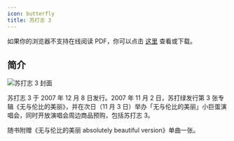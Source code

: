 ```yaml
---
icon: butterfly
title: 苏打志 3
---
```


<PDF url="/pdf/sodazine3-压缩.pdf" />

如果你的浏览器不支持在线阅读 PDF，你可以点击 [这里](/pdf/sodazine3-压缩.pdf) 查看或下载。

## 简介

![苏打志 3 封面](https://picbed-1300227887.cos.ap-shanghai.myqcloud.com/sodaguide/resources/sodazine/3.jpg)

苏打志 3 于 2007 年 12 月 8 日发行。2007 年 11 月 2 日，苏打绿发行第 3 张专辑《无与伦比的美丽》，并在次日（11 月 3 日）举办「无与伦比的美丽」小巨蛋演唱会，同时开放演唱会周边商品预购，包括苏打志 3。

随书附赠《无与伦比的美丽 absolutely beautiful version》单曲一张。
